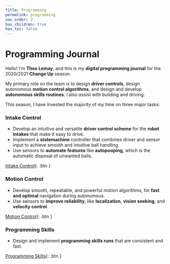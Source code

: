 ```yaml
---
title: Programming
permalink: programming
nav_order: 2
has_children: true
has_toc: false
---
```


# Programming Journal

Hello! I'm **Theo Lemay**, and this is my **digital programming journal** for
the 2020/2021 **Change Up** season.

My primary role on the team is to design **driver controls**, design autonomous
**motion control algorithms**, and design and develop **autonomous skills
routines**. I also assist with building and driving.

This season, I have invested the majority of my time on three major tasks:

### Intake Control

- Develop an intuitive and versatile **driver control scheme** for the **robot
  intakes** that make it easy to drive.
- Implement a **statemachine** controller that combines driver and sensor input
  to achieve smooth and intuitive ball handling.
- Use sensors to **automate features** like **autopooping**, which is the
  automatic disposal of unwanted balls.

[Intake Control]({{site.url}}/programming/intake){: .btn }

### Motion Control

- Develop smooth, repeatable, and powerful motion algorithms, for **fast and
  optimal** navigation during autonomous.
- Use sensors to **improve reliability**, like **localization**, **vision
  seeking**, and **velocity control**.

[Motion Control]({{site.url}}/programming/motion){: .btn }

### Programming Skills

- Design and implement **programming skills runs** that are consistent and fast.

[Programming Skills]({{site.url}}/programming/skills){: .btn }
